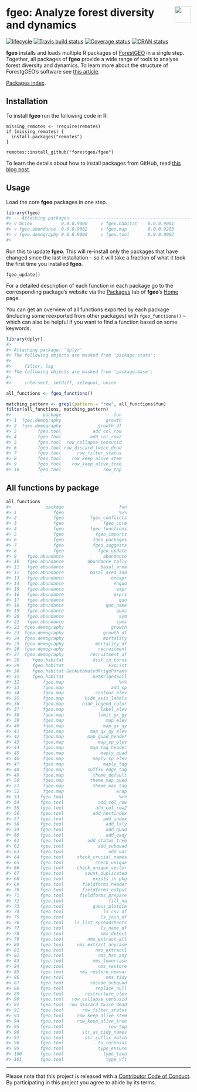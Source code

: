 
<!-- README.md is generated from README.Rmd. Please edit that file -->

# <img src="https://i.imgur.com/39pvr4n.png" align="right" height=44 /> fgeo: Analyze forest diversity and dynamics

[![lifecycle](https://img.shields.io/badge/lifecycle-experimental-orange.svg)](https://www.tidyverse.org/lifecycle/#experimental)
[![Travis build
status](https://travis-ci.org/forestgeo/fgeo.svg?branch=master)](https://travis-ci.org/forestgeo/fgeo)
[![Coverage
status](https://coveralls.io/repos/github/forestgeo/fgeo/badge.svg)](https://coveralls.io/r/forestgeo/fgeo?branch=master)
[![CRAN
status](https://www.r-pkg.org/badges/version/fgeo)](https://cran.r-project.org/package=fgeo)

**fgeo** installs and loads multiple R packages of
[ForestGEO](http://www.forestgeo.si.edu/) in a single step. Together,
all packages of **fgeo** provide a wide range of tools to analyse forest
diversity and dynamics. To learn more about the structure of
ForestgGEO’s software see [this article](https://goo.gl/c5X6qk).

[Packages index](https://forestgeo.github.io/fgeo/reference/index.html).

## Installation

To install **fgeo** run the following code in R:

    missing_remotes <- !require(remotes)
    if (missing_remotes) {
      install.packages("remotes")
    }
    
    remotes::install_github("forestgeo/fgeo")

To learn the details about how to install packages from GitHub, read
[this blog post](https://goo.gl/dQKEeg).

## Usage

Load the core **fgeo** packages in one step.

``` r
library(fgeo)
#> -- Attaching packages ------------------------------------------------ fgeo 0.0.0.9000 --
#> v bciex           0.0.0.9000     v fgeo.habitat    0.0.0.9001
#> v fgeo.abundance  0.0.0.9002     v fgeo.map        0.0.0.9203
#> v fgeo.demography 0.0.0.9000     v fgeo.tool       0.0.0.9002
#> 
```

Run this to update **fgeo**. This will re-install only the packages that
have changed since the last installation – so it will take a fraction of
what it took the first time you installed **fgeo**.

    fgeo_update()

For a detailed description of each function in each package go to the
corresponding package’s website via the
[Packages](https://forestgeo.github.io/fgeo/reference/index.html) tab of
**fgeo**’s [Home](https://forestgeo.github.io/fgeo/index.html) page.

You can get an overview of all functions exported by each package
(including some reexported from other packages) with `fgeo_functions()`
– which can also be helpful if you want to find a function based on
some keywords.

``` r
library(dplyr)
#> 
#> Attaching package: 'dplyr'
#> The following objects are masked from 'package:stats':
#> 
#>     filter, lag
#> The following objects are masked from 'package:base':
#> 
#>     intersect, setdiff, setequal, union

all_functions <- fgeo_functions()

matching_pattern <- grepl(pattern = "row", all_functions$fun)
filter(all_functions, matching_pattern)
#>            package                    fun
#> 1  fgeo.demography                 growth
#> 2  fgeo.demography              growth_df
#> 3        fgeo.tool            add_col_row
#> 4        fgeo.tool           add_col_row2
#> 5        fgeo.tool  row_collapse_censusid
#> 6        fgeo.tool row_discard_twice_dead
#> 7        fgeo.tool      row_filter_status
#> 8        fgeo.tool    row_keep_alive_stem
#> 9        fgeo.tool    row_keep_alive_tree
#> 10       fgeo.tool                row_top
```

## All functions by package

``` r
all_functions
#>             package                     fun
#> 1              fgeo                     %>%
#> 2              fgeo          fgeo_conflicts
#> 3              fgeo               fgeo_core
#> 4              fgeo          fgeo_functions
#> 5              fgeo            fgeo_imports
#> 6              fgeo           fgeo_packages
#> 7              fgeo           fgeo_suggests
#> 8              fgeo             fgeo_update
#> 9    fgeo.abundance               abundance
#> 10   fgeo.abundance         abundance_tally
#> 11   fgeo.abundance              basal_area
#> 12   fgeo.abundance          basal_area_ind
#> 13   fgeo.abundance                  enexpr
#> 14   fgeo.abundance                   enquo
#> 15   fgeo.abundance                    expr
#> 16   fgeo.abundance                   exprs
#> 17   fgeo.abundance                     quo
#> 18   fgeo.abundance                quo_name
#> 19   fgeo.abundance                    quos
#> 20   fgeo.abundance                     sym
#> 21   fgeo.abundance                    syms
#> 22  fgeo.demography                  growth
#> 23  fgeo.demography               growth_df
#> 24  fgeo.demography               mortality
#> 25  fgeo.demography            mortality_df
#> 26  fgeo.demography             recruitment
#> 27  fgeo.demography          recruitment_df
#> 28     fgeo.habitat           dist_in_torus
#> 29     fgeo.habitat                 ExpList
#> 30     fgeo.habitat GetAutomatedKrigeParams
#> 31     fgeo.habitat           GetKrigedSoil
#> 32         fgeo.map                     %>%
#> 33         fgeo.map                  add_sp
#> 34         fgeo.map            contour_elev
#> 35         fgeo.map        hide_axis_labels
#> 36         fgeo.map       hide_legend_color
#> 37         fgeo.map              label_elev
#> 38         fgeo.map             limit_gx_gy
#> 39         fgeo.map                map_elev
#> 40         fgeo.map               map_gx_gy
#> 41         fgeo.map          map_gx_gy_elev
#> 42         fgeo.map         map_quad_header
#> 43         fgeo.map             map_sp_elev
#> 44         fgeo.map          map_tag_header
#> 45         fgeo.map              maply_quad
#> 46         fgeo.map           maply_sp_elev
#> 47         fgeo.map               maply_tag
#> 48         fgeo.map         suffix_edge_tag
#> 49         fgeo.map           theme_default
#> 50         fgeo.map          theme_map_quad
#> 51         fgeo.map           theme_map_tag
#> 52         fgeo.map                    wrap
#> 53        fgeo.tool                     %>%
#> 54        fgeo.tool             add_col_row
#> 55        fgeo.tool            add_col_row2
#> 56        fgeo.tool           add_hectindex
#> 57        fgeo.tool               add_index
#> 58        fgeo.tool                add_lxly
#> 59        fgeo.tool                add_quad
#> 60        fgeo.tool                add_qxqy
#> 61        fgeo.tool         add_status_tree
#> 62        fgeo.tool             add_subquad
#> 63        fgeo.tool                 add_var
#> 64        fgeo.tool     check_crucial_names
#> 65        fgeo.tool            check_unique
#> 66        fgeo.tool     check_unique_vector
#> 67        fgeo.tool        count_duplicated
#> 68        fgeo.tool           exists_in_pkg
#> 69        fgeo.tool       fieldforms_header
#> 70        fgeo.tool       fieldforms_output
#> 71        fgeo.tool      fieldforms_prepare
#> 72        fgeo.tool                 fill_na
#> 73        fgeo.tool           guess_plotdim
#> 74        fgeo.tool               ls_csv_df
#> 75        fgeo.tool              ls_join_df
#> 76        fgeo.tool    ls_list_spreadsheets
#> 77        fgeo.tool              ls_name_df
#> 78        fgeo.tool              nms_detect
#> 79        fgeo.tool         nms_extract_all
#> 80        fgeo.tool     nms_extract_anycase
#> 81        fgeo.tool            nms_extract1
#> 82        fgeo.tool             nms_has_any
#> 83        fgeo.tool           nms_lowercase
#> 84        fgeo.tool             nms_restore
#> 85        fgeo.tool      nms_restore_newvar
#> 86        fgeo.tool                nms_tidy
#> 87        fgeo.tool          recode_subquad
#> 88        fgeo.tool            replace_null
#> 89        fgeo.tool        restructure_elev
#> 90        fgeo.tool   row_collapse_censusid
#> 91        fgeo.tool  row_discard_twice_dead
#> 92        fgeo.tool       row_filter_status
#> 93        fgeo.tool     row_keep_alive_stem
#> 94        fgeo.tool     row_keep_alive_tree
#> 95        fgeo.tool                 row_top
#> 96        fgeo.tool       str_as_tidy_names
#> 97        fgeo.tool        str_suffix_match
#> 98        fgeo.tool             to_recensus
#> 99        fgeo.tool             type_ensure
#> 100       fgeo.tool               type_taxa
#> 101       fgeo.tool                type_vft
```

-----

Please note that this project is released with a [Contributor Code of
Conduct](.github/CODE_OF_CONDUCT.md). By participating in this project
you agree to abide by its terms.
